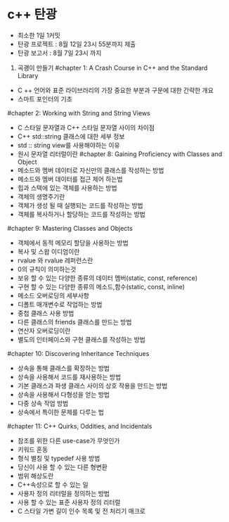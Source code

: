 # c++ 탄광

* 최소한 1일 1커밋
* 탄광 프로젝트 : 8월 12일 23시 55분까지 제출
* 탄광 보고서 : 8월 7일 23시 까지

1. 곡괭이 만들기
#chapter 1: A Crash Course in C++ and the Standard Library
- C ++ 언어와 표준 라이브러리의 가장 중요한 부분과 구문에 대한 간략한 개요
- 스마트 포인터의 기초

#chapter 2: Working with String and String Views
- C 스타일 문자열과 C++ 스타일 문자열 사이의 차이점
- C++ std::string 클래스에 대한 세부 정보
- std :: string view를 사용해야하는 이유
- 원시 문자열 리터럴이란
#chapter 8: Gaining Proficiency with Classes and Object
- 메소드와 멤버 데이터로 자신만의 클래스를 작성하는 방법
- 메소드와 멤버 데이터를 접근 제어 하는법
- 힙과 스택에 있는 객체를 사용하는 방법
- 객체의 생명주기란
- 객체가 생성 될 때 실행되는 코드를 작성하는 방법
- 객체를 복사하거나 할당하는 코드를 작성하는 방법

#chapter 9: Mastering Classes and Objects
- 객체에서 동적 메모리 할당을 사용하는 방법
- 복사 및 스왑 이디엄이란
- rvalue 와 rvalue 레퍼런스란
- 0의 규칙이 의미하는것
- 보유 할 수 있는 다양한 종류의 데이터 멤버(static, const, reference)
- 구현 할 수 있는 다양한 종류의 메소드,함수(static, const, inline)
- 메소드 오버로딩의 세부사항
- 디폴트 매개변수로 작업하는 방법
- 중첩 클래스 사용 방법
- 다른 클래스의 friends 클래스를 만드는 방법
- 연산자 오버로딩이란
- 별도의 인터페이스와 구현 클래스를 작성하는 방법

#chapter 10: Discovering Inheritance Techniques
- 상속을 통해 클래스를 확장하는 방법
- 상속을 사용해서 코드를 재사용하는 방법
- 기본 클래스과 파생 클래스 사이의 상호 작용을 만드는 방법
- 상속을 사용해서 다형성을 얻는 방법 
- 다중 상속 작업 방법
- 상속에서 특이한 문제를 다루는 법

#chapter 11: C++ Quirks, Oddities, and Incidentals
- 참조를 위한 다른 use-case가 무엇인가
- 키워드 혼동
- 형식 별칭 및 typedef 사용 방법
- 당신이 사용 할 수 있는 다른 형변환
- 범위 해상도란
- C++속성으로 할 수 있는 일
- 사용자 정의 리터럴을 정의하는 방법
- 사용 할 수 있는 표준 사용자 정의 리터럴
- C 스타일 가변 길이 인수 목록 및 전 처리기 매크로
